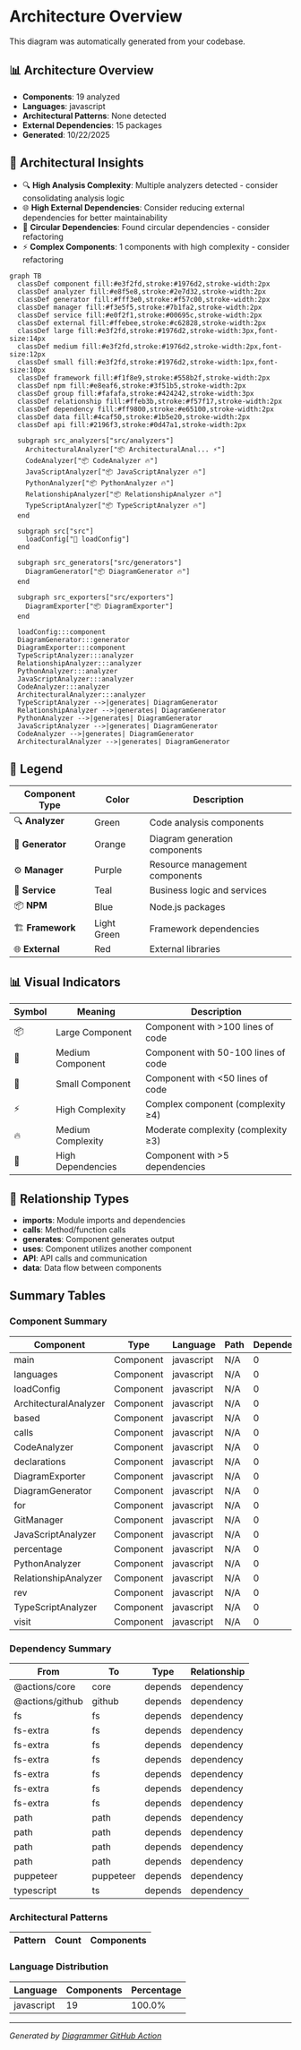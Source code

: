 # Architecture Overview

This diagram was automatically generated from your codebase.

## 📊 Architecture Overview

- **Components**: 19 analyzed
- **Languages**: javascript
- **Architectural Patterns**: None detected
- **External Dependencies**: 15 packages
- **Generated**: 10/22/2025

## 🧠 Architectural Insights

- 🔍 **High Analysis Complexity**: Multiple analyzers detected - consider consolidating analysis logic
- 🌐 **High External Dependencies**: Consider reducing external dependencies for better maintainability
- 🔄 **Circular Dependencies**: Found circular dependencies - consider refactoring
- ⚡ **Complex Components**: 1 components with high complexity - consider refactoring





```mermaid
graph TB
  classDef component fill:#e3f2fd,stroke:#1976d2,stroke-width:2px
  classDef analyzer fill:#e8f5e8,stroke:#2e7d32,stroke-width:2px
  classDef generator fill:#fff3e0,stroke:#f57c00,stroke-width:2px
  classDef manager fill:#f3e5f5,stroke:#7b1fa2,stroke-width:2px
  classDef service fill:#e0f2f1,stroke:#00695c,stroke-width:2px
  classDef external fill:#ffebee,stroke:#c62828,stroke-width:2px
  classDef large fill:#e3f2fd,stroke:#1976d2,stroke-width:3px,font-size:14px
  classDef medium fill:#e3f2fd,stroke:#1976d2,stroke-width:2px,font-size:12px
  classDef small fill:#e3f2fd,stroke:#1976d2,stroke-width:1px,font-size:10px
  classDef framework fill:#f1f8e9,stroke:#558b2f,stroke-width:2px
  classDef npm fill:#e8eaf6,stroke:#3f51b5,stroke-width:2px
  classDef group fill:#fafafa,stroke:#424242,stroke-width:3px
  classDef relationship fill:#ffeb3b,stroke:#f57f17,stroke-width:2px
  classDef dependency fill:#ff9800,stroke:#e65100,stroke-width:2px
  classDef data fill:#4caf50,stroke:#1b5e20,stroke-width:2px
  classDef api fill:#2196f3,stroke:#0d47a1,stroke-width:2px

  subgraph src_analyzers["src/analyzers"]
    ArchitecturalAnalyzer["📦 ArchitecturalAnal... ⚡"]
    CodeAnalyzer["📦 CodeAnalyzer 🔥"]
    JavaScriptAnalyzer["📦 JavaScriptAnalyzer 🔥"]
    PythonAnalyzer["📦 PythonAnalyzer 🔥"]
    RelationshipAnalyzer["📦 RelationshipAnalyzer 🔥"]
    TypeScriptAnalyzer["📦 TypeScriptAnalyzer 🔥"]
  end

  subgraph src["src"]
    loadConfig["📄 loadConfig"]
  end

  subgraph src_generators["src/generators"]
    DiagramGenerator["📦 DiagramGenerator 🔥"]
  end

  subgraph src_exporters["src/exporters"]
    DiagramExporter["📦 DiagramExporter"]
  end

  loadConfig:::component
  DiagramGenerator:::generator
  DiagramExporter:::component
  TypeScriptAnalyzer:::analyzer
  RelationshipAnalyzer:::analyzer
  PythonAnalyzer:::analyzer
  JavaScriptAnalyzer:::analyzer
  CodeAnalyzer:::analyzer
  ArchitecturalAnalyzer:::analyzer
  TypeScriptAnalyzer -->|generates| DiagramGenerator
  RelationshipAnalyzer -->|generates| DiagramGenerator
  PythonAnalyzer -->|generates| DiagramGenerator
  JavaScriptAnalyzer -->|generates| DiagramGenerator
  CodeAnalyzer -->|generates| DiagramGenerator
  ArchitecturalAnalyzer -->|generates| DiagramGenerator

```

## 🎨 Legend

| Component Type | Color | Description |
|---|---|---|
| 🔍 **Analyzer** | Green | Code analysis components |
| 🎨 **Generator** | Orange | Diagram generation components |
| ⚙️ **Manager** | Purple | Resource management components |
| 🔧 **Service** | Teal | Business logic and services |
| 📦 **NPM** | Blue | Node.js packages |
| 🏗️ **Framework** | Light Green | Framework dependencies |
| 🌐 **External** | Red | External libraries |

## 📊 Visual Indicators

| Symbol | Meaning | Description |
|---|---|---|
| 📦 | Large Component | Component with >100 lines of code |
| 📄 | Medium Component | Component with 50-100 lines of code |
| 📝 | Small Component | Component with <50 lines of code |
| ⚡ | High Complexity | Complex component (complexity ≥4) |
| 🔥 | Medium Complexity | Moderate complexity (complexity ≥3) |
| 🔗 | High Dependencies | Component with >5 dependencies |

## 🔗 Relationship Types

- **imports**: Module imports and dependencies
- **calls**: Method/function calls
- **generates**: Component generates output
- **uses**: Component utilizes another component
- **API**: API calls and communication
- **data**: Data flow between components


## Summary Tables

### Component Summary

| Component | Type | Language | Path | Dependencies |
|-----------|------|----------|------|-------------|
| main | Component | javascript | N/A | 0 |
| languages | Component | javascript | N/A | 0 |
| loadConfig | Component | javascript | N/A | 0 |
| ArchitecturalAnalyzer | Component | javascript | N/A | 0 |
| based | Component | javascript | N/A | 0 |
| calls | Component | javascript | N/A | 0 |
| CodeAnalyzer | Component | javascript | N/A | 0 |
| declarations | Component | javascript | N/A | 0 |
| DiagramExporter | Component | javascript | N/A | 0 |
| DiagramGenerator | Component | javascript | N/A | 0 |
| for | Component | javascript | N/A | 0 |
| GitManager | Component | javascript | N/A | 0 |
| JavaScriptAnalyzer | Component | javascript | N/A | 0 |
| percentage | Component | javascript | N/A | 0 |
| PythonAnalyzer | Component | javascript | N/A | 0 |
| RelationshipAnalyzer | Component | javascript | N/A | 0 |
| rev | Component | javascript | N/A | 0 |
| TypeScriptAnalyzer | Component | javascript | N/A | 0 |
| visit | Component | javascript | N/A | 0 |

### Dependency Summary

| From | To | Type | Relationship |
|------|---|------|-------------|
| @actions/core | core | depends | dependency |
| @actions/github | github | depends | dependency |
| fs | fs | depends | dependency |
| fs-extra | fs | depends | dependency |
| fs-extra | fs | depends | dependency |
| fs-extra | fs | depends | dependency |
| fs-extra | fs | depends | dependency |
| fs-extra | fs | depends | dependency |
| fs-extra | fs | depends | dependency |
| path | path | depends | dependency |
| path | path | depends | dependency |
| path | path | depends | dependency |
| path | path | depends | dependency |
| puppeteer | puppeteer | depends | dependency |
| typescript | ts | depends | dependency |

### Architectural Patterns

| Pattern | Count | Components |
|---------|-------|------------|

### Language Distribution

| Language | Components | Percentage |
|----------|------------|------------|
| javascript | 19 | 100.0% |



---
*Generated by [Diagrammer GitHub Action](https://github.com/samjhill/diagrammer)*

